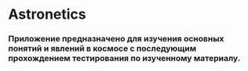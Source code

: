 # Astronetics

### Приложение предназначено для изучения основных понятий и явлений в космосе с последующим прохождением тестирования по изученному материалу.
